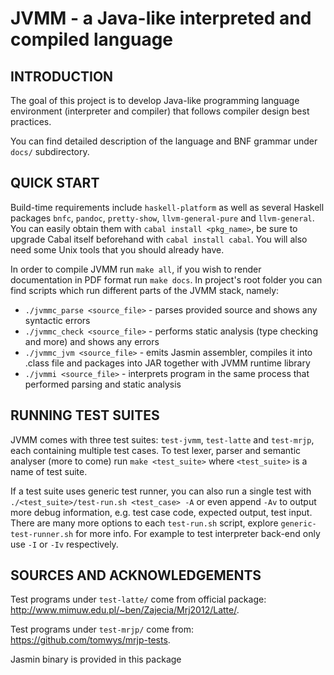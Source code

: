 JVMM - a Java-like interpreted and compiled language
====================================================

INTRODUCTION
------------
The goal of this project is to develop Java-like programming language environment (interpreter and compiler) that
follows compiler design best practices.

You can find detailed description of the language and BNF grammar under `docs/` subdirectory.

QUICK START
-----------
Build-time requirements include `haskell-platform` as well as several Haskell packages `bnfc`, `pandoc`, `pretty-show`,
`llvm-general-pure` and `llvm-general`.
You can easily obtain them with `cabal install <pkg_name>`, be sure to upgrade Cabal itself beforehand with `cabal
install cabal`.
You will also need some Unix tools that you should already have.

In order to compile JVMM run `make all`, if you wish to render documentation in PDF format run `make docs`.
In project's root folder you can find scripts which run different parts of the JVMM stack, namely:
+   `./jvmmc_parse <source_file>` - parses provided source and shows any syntactic errors
+   `./jvmmc_check <source_file>` - performs static analysis (type checking and more) and shows any errors
+   `./jvmmc_jvm <source_file>` - emits Jasmin assembler, compiles it into .class file and packages into JAR
    together with JVMM runtime library
+   `./jvmmi <source_file>` - interprets program in the same process that performed parsing and static analysis

RUNNING TEST SUITES
-------------------
JVMM comes with three test suites: `test-jvmm`, `test-latte` and `test-mrjp`, each containing multiple test cases.
To test lexer, parser and semantic analyser (more to come) run `make <test_suite>` where `<test_suite>` is a name of
test suite.

If a test suite uses generic test runner, you can also run a single test with `./<test_suite>/test-run.sh <test_case>
-A` or even append `-Av` to output more debug information, e.g. test case code, expected output, test input. There are
many more options to each `test-run.sh` script, explore `generic-test-runner.sh` for more info.
For example to test interpreter back-end only use `-I` or `-Iv` respectively.

SOURCES AND ACKNOWLEDGEMENTS
----------------------------
Test programs under `test-latte/` come from official package: http://www.mimuw.edu.pl/~ben/Zajecia/Mrj2012/Latte/.

Test programs under `test-mrjp/` come from: https://github.com/tomwys/mrjp-tests.

Jasmin binary is provided in this package
